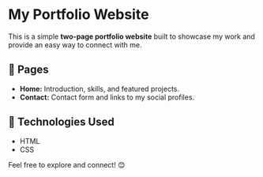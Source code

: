 # My Portfolio Website

This is a simple **two-page portfolio website** built to showcase my work and provide an easy way to connect with me.

## 📌 Pages

- **Home:** Introduction, skills, and featured projects.
- **Contact:** Contact form and links to my social profiles.

## 🚀 Technologies Used

- HTML
- CSS

Feel free to explore and connect! 😊
